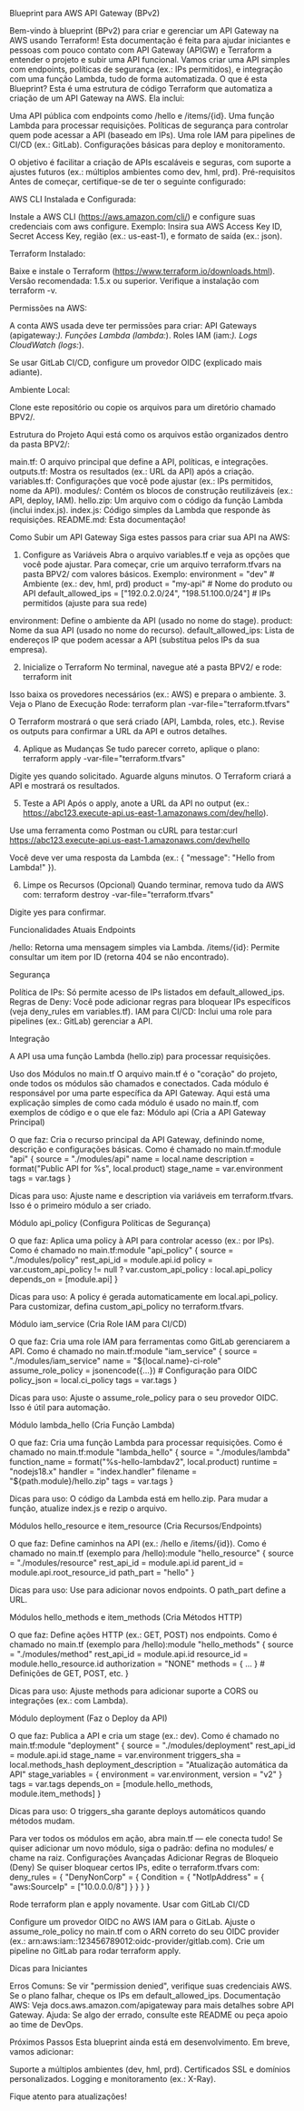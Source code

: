 Blueprint para AWS API Gateway (BPv2)
  
Bem-vindo à blueprint (BPv2) para criar e gerenciar um API Gateway na AWS usando Terraform! Esta documentação é feita para ajudar iniciantes e pessoas com pouco contato com API Gateway (APIGW) e Terraform a entender o projeto e subir uma API funcional. Vamos criar uma API simples com endpoints, políticas de segurança (ex.: IPs permitidos), e integração com uma função Lambda, tudo de forma automatizada.
O que é esta Blueprint?
Esta é uma estrutura de código Terraform que automatiza a criação de um API Gateway na AWS. Ela inclui:

Uma API pública com endpoints como /hello e /items/{id}.
Uma função Lambda para processar requisições.
Políticas de segurança para controlar quem pode acessar a API (baseado em IPs).
Uma role IAM para pipelines de CI/CD (ex.: GitLab).
Configurações básicas para deploy e monitoramento.

O objetivo é facilitar a criação de APIs escaláveis e seguras, com suporte a ajustes futuros (ex.: múltiplos ambientes como dev, hml, prd).
Pré-requisitos
Antes de começar, certifique-se de ter o seguinte configurado:

AWS CLI Instalada e Configurada:

Instale a AWS CLI (https://aws.amazon.com/cli/) e configure suas credenciais com aws configure.
Exemplo: Insira sua AWS Access Key ID, Secret Access Key, região (ex.: us-east-1), e formato de saída (ex.: json).


Terraform Instalado:

Baixe e instale o Terraform (https://www.terraform.io/downloads.html). Versão recomendada: 1.5.x ou superior.
Verifique a instalação com terraform -v.


Permissões na AWS:

A conta AWS usada deve ter permissões para criar:
API Gateways (apigateway:*).
Funções Lambda (lambda:*).
Roles IAM (iam:*).
Logs CloudWatch (logs:*).


Se usar GitLab CI/CD, configure um provedor OIDC (explicado mais adiante).


Ambiente Local:

Clone este repositório ou copie os arquivos para um diretório chamado BPV2/.



Estrutura do Projeto
Aqui está como os arquivos estão organizados dentro da pasta BPV2/:

main.tf: O arquivo principal que define a API, políticas, e integrações.
outputs.tf: Mostra os resultados (ex.: URL da API) após a criação.
variables.tf: Configurações que você pode ajustar (ex.: IPs permitidos, nome da API).
modules/: Contém os blocos de construção reutilizáveis (ex.: API, deploy, IAM).
hello.zip: Um arquivo com o código da função Lambda (inclui index.js).
index.js: Código simples da Lambda que responde às requisições.
README.md: Esta documentação!

Como Subir um API Gateway
Siga estes passos para criar sua API na AWS:
1. Configure as Variáveis
Abra o arquivo variables.tf e veja as opções que você pode ajustar. Para começar, crie um arquivo terraform.tfvars na pasta BPV2/ com valores básicos. Exemplo:
environment = "dev"          # Ambiente (ex.: dev, hml, prd)
product     = "my-api"       # Nome do produto ou API
default_allowed_ips = ["192.0.2.0/24", "198.51.100.0/24"]  # IPs permitidos (ajuste para sua rede)


environment: Define o ambiente da API (usado no nome do stage).
product: Nome da sua API (usado no nome do recurso).
default_allowed_ips: Lista de endereços IP que podem acessar a API (substitua pelos IPs da sua empresa).

2. Inicialize o Terraform
No terminal, navegue até a pasta BPV2/ e rode:
terraform init

Isso baixa os provedores necessários (ex.: AWS) e prepara o ambiente.
3. Veja o Plano de Execução
Rode:
terraform plan -var-file="terraform.tfvars"


O Terraform mostrará o que será criado (API, Lambda, roles, etc.).
Revise os outputs para confirmar a URL da API e outros detalhes.

4. Aplique as Mudanças
Se tudo parecer correto, aplique o plano:
terraform apply -var-file="terraform.tfvars"


Digite yes quando solicitado.
Aguarde alguns minutos. O Terraform criará a API e mostrará os resultados.

5. Teste a API
Após o apply, anote a URL da API no output (ex.: https://abc123.execute-api.us-east-1.amazonaws.com/dev/hello).

Use uma ferramenta como Postman ou cURL para testar:curl https://abc123.execute-api.us-east-1.amazonaws.com/dev/hello


Você deve ver uma resposta da Lambda (ex.: { "message": "Hello from Lambda!" }).

6. Limpe os Recursos (Opcional)
Quando terminar, remova tudo da AWS com:
terraform destroy -var-file="terraform.tfvars"


Digite yes para confirmar.

Funcionalidades Atuais
Endpoints

/hello: Retorna uma mensagem simples via Lambda.
/items/{id}: Permite consultar um item por ID (retorna 404 se não encontrado).

Segurança

Política de IPs: Só permite acesso de IPs listados em default_allowed_ips.
Regras de Deny: Você pode adicionar regras para bloquear IPs específicos (veja deny_rules em variables.tf).
IAM para CI/CD: Inclui uma role para pipelines (ex.: GitLab) gerenciar a API.

Integração

A API usa uma função Lambda (hello.zip) para processar requisições.

Uso dos Módulos no main.tf
O arquivo main.tf é o "coração" do projeto, onde todos os módulos são chamados e conectados. Cada módulo é responsável por uma parte específica da API Gateway. Aqui está uma explicação simples de como cada módulo é usado no main.tf, com exemplos de código e o que ele faz:
Módulo api (Cria a API Gateway Principal)

O que faz: Cria o recurso principal da API Gateway, definindo nome, descrição e configurações básicas.
Como é chamado no main.tf:module "api" {
  source      = "./modules/api"
  name        = local.name
  description = format("Public API for %s", local.product)
  stage_name  = var.environment
  tags        = var.tags
}


Dicas para uso: Ajuste name e description via variáveis em terraform.tfvars. Isso é o primeiro módulo a ser criado.

Módulo api_policy (Configura Políticas de Segurança)

O que faz: Aplica uma policy à API para controlar acesso (ex.: por IPs).
Como é chamado no main.tf:module "api_policy" {
  source      = "./modules/policy"
  rest_api_id = module.api.id
  policy      = var.custom_api_policy != null ? var.custom_api_policy : local.api_policy
  depends_on  = [module.api]
}


Dicas para uso: A policy é gerada automaticamente em local.api_policy. Para customizar, defina custom_api_policy no terraform.tfvars.

Módulo iam_service (Cria Role IAM para CI/CD)

O que faz: Cria uma role IAM para ferramentas como GitLab gerenciarem a API.
Como é chamado no main.tf:module "iam_service" {
  source = "./modules/iam_service"
  name        = "${local.name}-ci-role"
  assume_role_policy = jsonencode({...})  # Configuração para OIDC
  policy_json = local.ci_policy
  tags        = var.tags
}


Dicas para uso: Ajuste o assume_role_policy para o seu provedor OIDC. Isso é útil para automação.

Módulo lambda_hello (Cria Função Lambda)

O que faz: Cria uma função Lambda para processar requisições.
Como é chamado no main.tf:module "lambda_hello" {
  source        = "./modules/lambda"
  function_name = format("%s-hello-lambdav2", local.product)
  runtime       = "nodejs18.x"
  handler       = "index.handler"
  filename      = "${path.module}/hello.zip"
  tags          = var.tags
}


Dicas para uso: O código da Lambda está em hello.zip. Para mudar a função, atualize index.js e rezip o arquivo.

Módulos hello_resource e item_resource (Cria Recursos/Endpoints)

O que faz: Define caminhos na API (ex.: /hello e /items/{id}).
Como é chamado no main.tf (exemplo para /hello):module "hello_resource" {
  source      = "./modules/resource"
  rest_api_id = module.api.id
  parent_id   = module.api.root_resource_id
  path_part   = "hello"
}


Dicas para uso: Use para adicionar novos endpoints. O path_part define a URL.

Módulos hello_methods e item_methods (Cria Métodos HTTP)

O que faz: Define ações HTTP (ex.: GET, POST) nos endpoints.
Como é chamado no main.tf (exemplo para /hello):module "hello_methods" {
  source        = "./modules/method"
  rest_api_id   = module.api.id
  resource_id   = module.hello_resource.id
  authorization = "NONE"
  methods       = { ... }  # Definições de GET, POST, etc.
}


Dicas para uso: Ajuste methods para adicionar suporte a CORS ou integrações (ex.: com Lambda).

Módulo deployment (Faz o Deploy da API)

O que faz: Publica a API e cria um stage (ex.: dev).
Como é chamado no main.tf:module "deployment" {
  source                 = "./modules/deployment"
  rest_api_id            = module.api.id
  stage_name             = var.environment
  triggers_sha           = local.methods_hash
  deployment_description = "Atualização automática da API"
  stage_variables        = { environment = var.environment, version = "v2" }
  tags                   = var.tags
  depends_on             = [module.hello_methods, module.item_methods]
}


Dicas para uso: O triggers_sha garante deploys automáticos quando métodos mudam.

Para ver todos os módulos em ação, abra main.tf — ele conecta tudo! Se quiser adicionar um novo módulo, siga o padrão: defina no modules/ e chame na raiz.
Configurações Avançadas
Adicionar Regras de Bloqueio (Deny)
Se quiser bloquear certos IPs, edite o terraform.tfvars com:
deny_rules = {
  "DenyNonCorp" = {
    Condition = {
      "NotIpAddress" = {
        "aws:SourceIp" = ["10.0.0.0/8"]
      }
    }
  }
}

Rode terraform plan e apply novamente.
Usar com GitLab CI/CD

Configure um provedor OIDC no AWS IAM para o GitLab.
Ajuste o assume_role_policy no main.tf com o ARN correto do seu OIDC provider (ex.: arn:aws:iam::123456789012:oidc-provider/gitlab.com).
Crie um pipeline no GitLab para rodar terraform apply.

Dicas para Iniciantes

Erros Comuns: Se vir "permission denied", verifique suas credenciais AWS. Se o plano falhar, cheque os IPs em default_allowed_ips.
Documentação AWS: Veja docs.aws.amazon.com/apigateway para mais detalhes sobre API Gateway.
Ajuda: Se algo der errado, consulte este README ou peça apoio ao time de DevOps.

Próximos Passos
Esta blueprint ainda está em desenvolvimento. Em breve, vamos adicionar:

Suporte a múltiplos ambientes (dev, hml, prd).
Certificados SSL e domínios personalizados.
Logging e monitoramento (ex.: X-Ray).

Fique atento para atualizações!